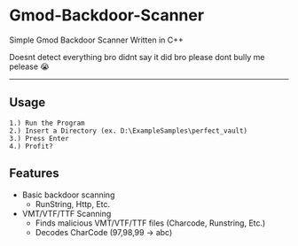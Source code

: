 # Gmod-Backdoor-Scanner
Simple Gmod Backdoor Scanner Written in C++

Doesnt detect everything bro didnt say it did bro please dont bully me pelease :sob:

---
Usage
---
```
1.) Run the Program
2.) Insert a Directory (ex. D:\ExampleSamples\perfect_vault)
3.) Press Enter
4.) Profit?
```
Features
---
* Basic backdoor scanning
  * RunString, Http, Etc.
* VMT/VTF/TTF Scanning
  * Finds malicious VMT/VTF/TTF files (Charcode, Runstring, Etc.)
  * Decodes CharCode (97,98,99 -> abc)
   
